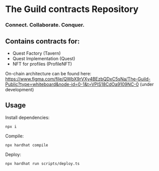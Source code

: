 # The Guild contracts Repository

### Connect. Collaborate. Conquer.

## Contains contracts for:
- Quest Factory (Tavern)
- Quest Implementation (Quest)
- NFT for profiles (ProfileNFT)

On-chain architecture can be found here:
https://www.figma.com/file/QWbX9rVXy4BEzbQDxC5sNa/The-Guild-Public?type=whiteboard&node-id=0-1&t=VPlS18CdOa9109NC-0
(under development)

## Usage

Install dependencies:

```shell
npx i
```

Compile: 
```shell
npx hardhat compile
```

Deploy: 
```shell
npx hardhat run scripts/deploy.ts
```
